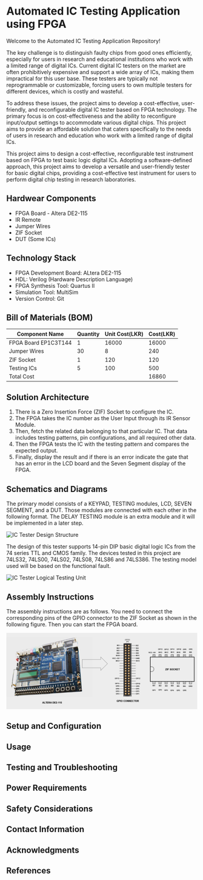 # Automated IC Testing Application using FPGA

Welcome to the Automated IC Testing Application Repository! 

The key challenge is to distinguish faulty chips from good ones efficiently, especially for users in research and educational institutions who work with a limited range of digital ICs. Current digital IC testers on the market are often prohibitively expensive and support a wide array of ICs, making them impractical for this user base. These testers are typically not reprogrammable or customizable, forcing users to own multiple testers for different devices, which is costly and wasteful.

To address these issues, the project aims to develop a cost-effective, user-friendly, and reconfigurable digital IC tester based on FPGA technology. The primary focus is on cost-effectiveness and the ability to reconfigure input/output settings to accommodate various digital chips. This project aims to provide an affordable solution that caters specifically to the needs of users in research and education who work with a limited range of digital ICs.

This project aims to design a cost-effective, reconfigurable test instrument based on FPGA to test basic logic digital ICs. Adopting a software-defined approach, this project aims to develop a versatile and user-friendly tester for basic digital chips, providing a cost-effective test instrument for users to perform digital chip testing in research laboratories.

## Hardwear Components

- FPGA Board - Altera DE2-115
- IR Remote
- Jumper Wires
- ZIF Socket
- DUT (Some ICs)

## Technology Stack

- FPGA Development Board: ALtera DE2-115
- HDL: Verilog (Hardware Description Language)
- FPGA Synthesis Tool: Quartus II
- Simulation Tool: MultiSim
- Version Control: Git

## Bill of Materials (BOM)

| Component Name  | Quantity | Unit Cost(LKR) | Cost(LKR) |
| ------------- | ------------- | ------------- | ------------- |
| FPGA Board EP1C3T144 | 1  | 16000  | 16000  |
| Jumper Wires | 30  | 8  | 240  |
| ZIF Socket | 1  | 120  | 120  |
| Testing ICs | 5  | 100  | 500  |
| Total Cost |     |      | 16860  |

## Solution Architecture

1. There is a Zero Insertion Force (ZIF) Socket to configure the IC.
2. The FPGA takes the IC number as the User Input through its IR Sensor Module.
3. Then, fetch the related data belonging to that particular IC. That data includes testing patterns, pin configurations, and all required other data.
5. Then the FPGA tests the IC with the testing pattern and compares the expected output.
6. Finally, display the result and if there is an error indicate the gate that has an error in the LCD board and the Seven Segment display of the FPGA.

## Schematics and Diagrams

The primary model consists of a KEYPAD, TESTING modules, LCD, SEVEN SEGMENT, and a DUT. Those modules are connected with each other in the following format. The DELAY TESTING module is an extra module and it will be implemented in a later step.

![IC Tester Design Structure](https://github.com/cepdnaclk/e19-co227-Automatic-IC-Testing-Application-Using-FPGA/assets/78247019/5419e397-d831-40bb-a5a2-6d574031d537)

The design of this tester supports 14-pin DIP basic digital logic ICs from the 74 series TTL and CMOS family. The devices tested in this project are 74LS32, 74LS00, 74LS02, 74LS08, 74LS86 and 74LS386. The testing model used will be based on the functional fault.

![IC Tester Logical Testing Unit](https://github.com/cepdnaclk/e19-co227-Automatic-IC-Testing-Application-Using-FPGA/assets/78247019/31a4bdf2-bf59-4227-a770-b6412a20dc13)

## Assembly Instructions

The assembly instructions are as follows. You need to connect the corresponding pins of the GPIO connector to the ZIF Socket as shown in the following figure. Then you can start the FPGA board.

![Assembly Instructions](./assets/assemly.png)

## Setup and Configuration 
## Usage
## Testing and Troubleshooting
## Power Requirements 
## Safety Considerations
## Contact Information
## Acknowledgments
## References
